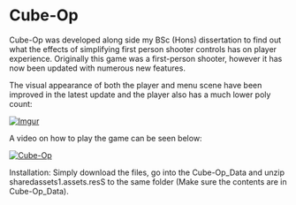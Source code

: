 # Cube-Op

Cube-Op was developed along side my BSc (Hons) dissertation to find out what the effects of simplifying 
first person shooter controls has on player experience. Originally this game was a first-person shooter, however it 
has now been updated with numerous new features. 

The visual appearance of both the player and menu scene have been improved in the latest update and the player also has a much lower poly count: 

[![Imgur](https://i.imgur.com/1hkXUQi.jpg)](https://i.imgur.com/1hkXUQi.jpg)

A video on how to play the game can be seen below:

[![Cube-Op](https://img.youtube.com/vi/qW_H8M6gY4s/0.jpg)](https://youtu.be/qW_H8M6gY4s)

Installation:
Simply download the files, go into the Cube-Op_Data and unzip sharedassets1.assets.resS to the same folder (Make sure the contents are in Cube-Op_Data).
